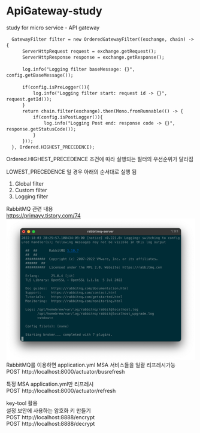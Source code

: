 # ApiGateway-study
study for micro service - API gateway 

```
  GatewayFilter filter = new OrderedGatewayFilter((exchange, chain) -> {
      ServerHttpRequest request = exchange.getRequest();
      ServerHttpResponse response = exchange.getResponse();

      log.info("Logging filter baseMessage: {}", config.getBaseMessage());

      if(config.isPreLogger()){
          log.info("Logging filter start: request id -> {}", request.getId());
      }
      return chain.filter(exchange).then(Mono.fromRunnable(() -> {
          if(config.isPostLogger()){
              log.info("Logging Post end: response code -> {}", response.getStatusCode());
          }
      }));
  }, Ordered.HIGHEST_PRECEDENCE);
  ```
  
Ordered.HIGHEST_PRECEDENCE 조건에 따라 실행되는 필터의 우선순위가 달라짐

LOWEST_PRECEDENCE 일 경우 아래의 순서대로 실행 됨
1. Global filter
2. Custom filter
3. Logging filter

RabbitMQ 관련 내용  
https://primayy.tistory.com/74  
![img.png](img.png)  
RabbitMQ를 이용하면 application.yml MSA 서비스들을 일괄 리프레시가능  
POST http://localhost:8000/actuator/busrefresh

특정 MSA application.yml만 리프레시  
POST http://localhost:8000/actuator/refresh

key-tool 활용  
설정 보안에 사용하는 암호화 키 만들기  
POST http://localhost:8888/encrypt  
POST http://localhost:8888/decrypt
